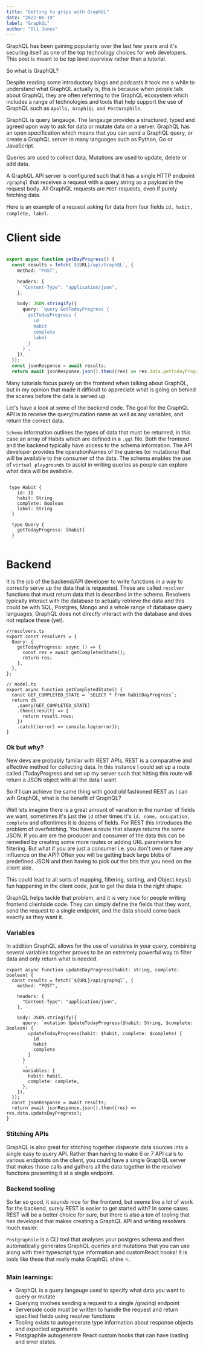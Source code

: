 ```yaml
---
title: "Getting to grips with GraphQL"
date: "2022-06-19"
label: "GraphQL"
author: "Oli Jones"
---
```


GraphQL has been gaining popularity over the last few years and it's securing itself as one of the top technology choices for web developers. This post is meant to be top level overview rather than a tutorial.

So what is GraphQL?

Despite reading some introductory blogs and podcasts it took me a while to understand what GraphQL actually is, this is because when people talk about GraphQL they are often referring to the GraphQL ecosystem which includes a range of technologies and tools that help support the use of GraphQL such as `Apollo, GraphiQL and PostGraphile`.

GraphQL is query langauge. The langauge provides a structured, typed and agreed upon way to ask for data or mutate data on a server. GraphQL has an open specification which means that you can send a GraphQL query, or create a GraphQL server in many languages such as Python, Go or JavaScript.

Queries are used to collect data, Mutations are used to update, delete or add data.

A GraphQL API server is configured such that it has a single HTTP endpoint `/graphql` that receives a request with a query string as a payload in the request body. All GraphQL requests are `POST` requests, even if purely fetching data.

Here is an example of a request asking for data from four fields `id, habit, complete, label`.

# Client side

```ts

export async function getDayProgress() {
  const results = fetch(`${URL}/api/GraphQL`, {
    method: "POST",

    headers: {
      "Content-Type": "application/json",
    },

    body: JSON.stringify({
      query: `query GetTodayProgress {
        getTodayProgress {
          id
          habit
          complete
          label
        }
      }`,
    }),
  });
  const jsonResponse = await results;
  return await jsonResponse.json().then((res) => res.data.getTodayProgress);

```

Many tutorials focus purely on the frontend when talking about GraphQL, but in my opinion that made it difficult to appreciate what is going on behind the scenes before the data is served up.

Let's have a look at some of the backend code. The goal for the GraphQL API is to receive the query/mutation name as well as any variables, and return the correct data.

`Schema` information outlines the types of data that must be returned, in this case an array of Habits which are defined in a `.gql` file. Both the frontend and the backend typically have access to the schema information. The API developer provides the operationNames of the queries (or mutations) that will be available to the consumer of the data. The schema enables the use of `virtual playgrounds` to assist in writing queries as people can explore what data will be available.

```

 type Habit {
    id: ID
    habit: String
    complete: Boolean
    label: String
  }

  type Query {
    getTodayProgress: [Habit]
  }


```

# Backend

It is the job of the backend/API developer to write functions in a way to correctly serve up the data that is requested. These are called `resolver` functions that must return data that is described in the schema. Resolvers typically interact with the database to actually retrieve the data and this could be with SQL, Postgres, Mongo and a whole range of database query languages, GraphQL does not _directly_ interact with the database and does not replace these (yet).

```tsx
//resolvers.ts
export const resolvers = {
  Query: {
    getTodayProgress: async () => {
      const res = await getCompletedState();
      return res;
    },
  },
};

// model.ts
export async function getCompletedState() {
  const GET_COMPLETED_STATE = `SELECT * from habitDayProgress`;
  return db
    .query(GET_COMPLETED_STATE)
    .then((result) => {
      return result.rows;
    })
    .catch((error) => console.log(error));
}
```

### Ok but why?

New devs are probably familar with REST APIs, REST is a comparative and effective method for collecting data. In this instance I could set up a route called /TodayProgress and set up my server such that hitting this route will return a JSON object with all the data I want.

So if I can achieve the same thing with good old fashioned REST as I can wih GraphQL, what is the benefit of GraphQL?

Well lets imagine there is a great amount of variation in the number of fields we want, sometimes it's just the `id` other times it's `id, name, occupation, complete` and oftentimes it is dozens of fields. For REST this introduces the problem of overfetching. You have a route that always returns the same JSON. If you are are the producer and consumer of the data this can be remedied by creating some more routes or adding URL parameters for filtering. But what if you are just a consumer i.e. you don't own or have any influence on the API? Often you will be getting back large blobs of predefined JSON and then having to pick out the bits that you need on the client side.

This could lead to all sorts of mapping, filtering, sorting, and Object.keys() fun happening in the client code, just to get the data in the right shape.

GraphQL helps tackle that problem, and it is very nice for people writing frontend clientside code. They can simply define the fields that they want, send the request to a single endpoint, and the data should come back exactly as they want it.

### Variables

In addition GraphQL allows for the use of variables in your query, combining several variables together proves to be an extremely powerful way to filter data and only return what is needed.

```tsx
export async function updateDayProgress(habit: string, complete: boolean) {
  const results = fetch(`${URL}/api/graphql`, {
    method: "POST",

    headers: {
      "Content-Type": "application/json",
    },

    body: JSON.stringify({
      query: `mutation UpdateTodayProgress($habit: String, $complete: Boolean) {
        updateTodayProgress(habit: $habit, complete: $complete) {
          id
          habit
          complete
        }
      }
      `,
      variables: {
        habit: habit,
        complete: complete,
      },
    }),
  });
  const jsonResponse = await results;
  return await jsonResponse.json().then((res) => res.data.updateDayProgress);
}
```

### Stitching APIs

GraphQL is also great for stitching together disperate data sources into a single easy to query API. Rather than having to make 6 or 7 API calls to various endpoints on the client, you could have a single GraphQL server that makes those calls and gathers all the data together in the resolver functions presenting it at a single endpoint.

### Backend tooling

So far so good, it sounds nice for the frontend, but seems like a lot of work for the backend, surely REST is easier to get started with? In some cases REST will be a better choice for sure, but there is also a ton of tooling that has developed that makes creating a GraphQL API and writing resolvers much easier.

`Postgraphile` is a CLI tool that analyses your postgres schema and then automatically generates GraphQL queries and mutations that you can use along with their typescript type information and customReact hooks! It is tools like these that really make GraphQL shine ⭐️.

### Main learnings:

- GraphQL is a query langauge used to specify what data you want to query or mutate
- Querying involves sending a request to a single /graphql endpoint
- Serverside code must be written to handle the request and return specified fields using resolver functions
- Tooling exists to autogenerate type information about response objects and expected arguments
- Postgraphile autogenerate React custom hooks that can have loading and error states.
